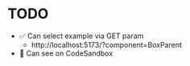 # TODO

- ✅ Can select example via GET param
  - http://localhost:5173/?component=BoxParent
- 🚧 Can see on CodeSandbox